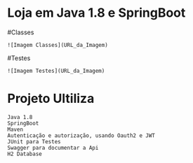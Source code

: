# Loja em Java 1.8 e SpringBoot
#Classes
```
![Imagem Classes](URL_da_Imagem)
```
#Testes
```
![Imagem Testes](URL_da_Imagem)
```
# Projeto Ultiliza
```
Java 1.8
SpringBoot
Maven
Autenticação e autorização, usando Oauth2 e JWT
JUnit para Testes 
Swagger para documentar a Api
H2 Database
```
